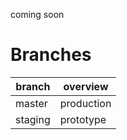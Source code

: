 coming soon

# Branches
| branch | overview |
| - | - |
| master | production |
| staging | prototype |
